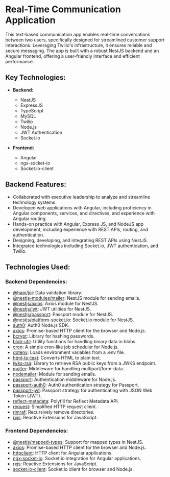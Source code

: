 # Real-Time Communication Application

This text-based communication app enables real-time conversations between two users, specifically designed for streamlined customer support interactions. Leveraging Twilio's infrastructure, it ensures reliable and secure messaging. The app is built with a robust NestJS backend and an Angular frontend, offering a user-friendly interface and efficient performance.

## Key Technologies:

- **Backend:**
  - NestJS
  - ExpressJS
  - TypeScript
  - MySQL
  - Twilio
  - Node.js
  - JWT Authentication
  - Socket.io

- **Frontend:**
  - Angular
  - ngx-socket-io
  - Socket.io-client

## Backend Features:

- Collaborated with executive leadership to analyze and streamline technology systems.
- Developed web applications with Angular, including proficiency in Angular components, services, and directives, and experience with Angular routing.
- Hands-on practice with Angular, Express JS, and NodeJS app development, including experience with REST APIs, routing, and authentication.
- Designing, developing, and integrating REST APIs using NestJS.
- Integrated technologies including Socket.io, JWT authentication, and Twilio.

## Technologies Used:

### Backend Dependencies:

- [@hapi/joi](https://www.npmjs.com/package/@hapi/joi): Data validation library.
- [@nestjs-modules/mailer](https://www.npmjs.com/package/@nestjs-modules/mailer): NestJS module for sending emails.
- [@nestjs/axios](https://www.npmjs.com/package/@nestjs/axios): Axios module for NestJS.
- [@nestjs/jwt](https://www.npmjs.com/package/@nestjs/jwt): JWT utilities for NestJS.
- [@nestjs/passport](https://www.npmjs.com/package/@nestjs/passport): Passport module for NestJS.
- [@nestjs/platform-socket.io](https://www.npmjs.com/package/@nestjs/platform-socket.io): Socket.io module for NestJS.
- [auth0](https://www.npmjs.com/package/auth0): Auth0 Node.js SDK.
- [axios](https://www.npmjs.com/package/axios): Promise-based HTTP client for the browser and Node.js.
- [bcrypt](https://www.npmjs.com/package/bcrypt): Library for hashing passwords.
- [blob-util](https://www.npmjs.com/package/blob-util): Utility functions for handling binary data in blobs.
- [cron](https://www.npmjs.com/package/cron): A simple cron-like job scheduler for Node.js.
- [dotenv](https://www.npmjs.com/package/dotenv): Loads environment variables from a .env file.
- [html-to-text](https://www.npmjs.com/package/html-to-text): Converts HTML to plain text.
- [jwks-rsa](https://www.npmjs.com/package/jwks-rsa): Library to retrieve RSA public keys from a JWKS endpoint.
- [multer](https://www.npmjs.com/package/multer): Middleware for handling multipart/form-data.
- [nodemailer](https://www.npmjs.com/package/nodemailer): Module for sending emails.
- [passport](https://www.npmjs.com/package/passport): Authentication middleware for Node.js.
- [passport-auth0](https://www.npmjs.com/package/passport-auth0): Auth0 authentication strategy for Passport.
- [passport-jwt](https://www.npmjs.com/package/passport-jwt): Passport strategy for authenticating with JSON Web Token (JWT).
- [reflect-metadata](https://www.npmjs.com/package/reflect-metadata): Polyfill for Reflect Metadata API.
- [request](https://www.npmjs.com/package/request): Simplified HTTP request client.
- [rimraf](https://www.npmjs.com/package/rimraf): Recursively remove directories.
- [rxjs](https://www.npmjs.com/package/rxjs): Reactive Extensions for JavaScript.

### Frontend Dependencies:

- [@nestjs/mapped-types](https://www.npmjs.com/package/@nestjs/mapped-types): Support for mapped types in NestJS.
- [axios](https://www.npmjs.com/package/axios): Promise-based HTTP client for the browser and Node.js.
- [httpclient](https://www.npmjs.com/package/httpclient): HTTP client for Angular applications.
- [ngx-socket-io](https://www.npmjs.com/package/ngx-socket-io): Socket.io integration for Angular applications.
- [rxjs](https://www.npmjs.com/package/rxjs): Reactive Extensions for JavaScript.
- [socket.io-client](https://www.npmjs.com/package/socket.io-client): Socket.io client for browser and Node.js.
